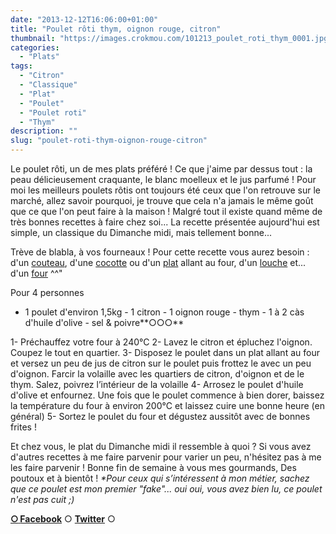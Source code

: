 ```yaml
---
date: "2013-12-12T16:06:00+01:00"
title: "Poulet rôti thym, oignon rouge, citron"
thumbnail: "https://images.crokmou.com/101213_poulet_roti_thym_0001.jpg"
categories:
  - "Plats"
tags:
  - "Citron"
  - "Classique"
  - "Plat"
  - "Poulet"
  - "Poulet roti"
  - "Thym"
description: ""
slug: "poulet-roti-thym-oignon-rouge-citron"
---
```


Le poulet rôti, un de mes plats préféré ! Ce que j'aime par dessus tout : la peau délicieusement craquante, le blanc moelleux et le jus parfumé ! Pour moi les meilleurs poulets rôtis ont toujours été ceux que l'on retrouve sur le marché, allez savoir pourquoi, je trouve que cela n'a jamais le même goût que ce que l'on peut faire à la maison ! Malgré tout il existe quand même de très bonnes recettes à faire chez soi... La recette présentée aujourd'hui est simple, un classique du Dimanche midi, mais tellement bonne...

Trève de blabla, à vos fourneaux ! Pour cette recette vous aurez besoin : d'un [couteau](http://www.rueducommerce.fr/m/pl/malid:12468606), d'une [cocotte](http://www.rueducommerce.fr/m/pl/malid:90) ou d'un [plat](http://www.rueducommerce.fr/index/plat%20a%20rotir) allant au four, d'un [louche](http://www.rueducommerce.fr/m/pl/malid:48515365) et... d'un [four](http://www.rueducommerce.fr/m/pl/malid:9404136) ^^"

Pour 4 personnes

- 1 poulet d'environ 1,5kg - 1 citron - 1 oignon rouge - thym - 1 à 2 càs d'huile d'olive - sel & poivre**○○○**

1- Préchauffez votre four à 240°C 2- Lavez le citron et épluchez l'oignon. Coupez le tout en quartier. 3- Disposez le poulet dans un plat allant au four et versez un peu de jus de citron sur le poulet puis frottez le avec un peu d'oignon. Farcir la volaille avec les quartiers de citron, d'oignon et de le thym. Salez, poivrez l’intérieur de la volaille 4- Arrosez le poulet d'huile d'olive et enfournez. Une fois que le poulet commence à bien dorer, baissez la température du four à environ 200°C et laissez cuire une bonne heure (en général) 5- Sortez le poulet du four et dégustez aussitôt avec de bonnes frites !

Et chez vous, le plat du Dimanche midi il ressemble à quoi ? Si vous avez d'autres recettes à me faire parvenir pour varier un peu, n'hésitez pas à me les faire parvenir ! Bonne fin de semaine à vous mes gourmands, Des poutoux et à bientôt ! _*Pour ceux qui s’intéressent à mon métier, sachez que ce poulet est mon premier "fake"... oui oui, vous avez bien lu, ce poulet n'est pas cuit ;)_

[**○<span style="font-size: xx-small; margin: 0px; outline: 0px; padding: 0px;"><span style="font-family: Arial, Helvetica, sans-serif; margin: 0px; outline: 0px; padding: 0px;"> </span></span>Facebook**](https://www.facebook.com/pages/CroKMou/148093255259077) ○ [**Twitter**](https://twitter.com/Crokmou) ○